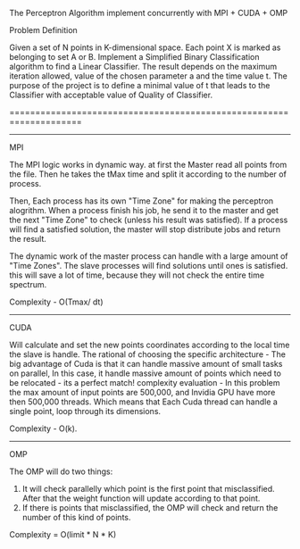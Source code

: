 The Perceptron Algorithm implement concurrently with MPI + CUDA + OMP

Problem Definition

Given a set of N points in K-dimensional space. Each point X is marked as belonging to set A or B. Implement a Simplified Binary Classification algorithm to find a Linear Classifier. The result depends on the maximum iteration allowed, value of the chosen parameter a and the time value t. The purpose of the project is to define a minimal value of t that leads to the Classifier with acceptable value of Quality of Classifier.

====================================================================

---------------------------------------------------------------------
MPI

The MPI logic works in dynamic way.
at first the Master read all points from the file.
Then he takes the tMax time and split it according to the number of process.

Then, Each process has its own "Time Zone" for making the perceptron alogrithm.
When a process finish his job, he send it to the master and get the next "Time Zone" to check (unless his result was satisfied).
If a process will find a satisfied solution, the master will stop distribute jobs and return the result.

The dynamic work of the master process can handle with a large amount of "Time Zones".
The slave processes will find solutions until ones is satisfied.
this will save a lot of time, because they will not check the entire time spectrum. 

Complexity - O(Tmax/ dt)


-----------------------------------------------------------------------
CUDA

Will calculate and set the new points coordinates according to the local time the slave is handle.
The rational of choosing the specific architecture - The big advantage of Cuda is that it can handle massive amount of small tasks on parallel, In this case, it handle massive amount of points which need to be relocated - its a perfect match! complexity evaluation - In this problem the max amount of input points are 500,000, and Invidia GPU have more then 500,000 threads.
Which means that Each Cuda thread can handle a single point, loop through its dimensions.

Complexity - O(k).

-------------------------------------------------------------------------
OMP

The OMP will do two things:
1.	It will check parallelly which point is the first point that misclassified.
After that the weight function will update according to that point. 
2.	If there is points that misclassified, the OMP will check and return the number of this kind of points. 

Complexity = O(limit * N * K)



